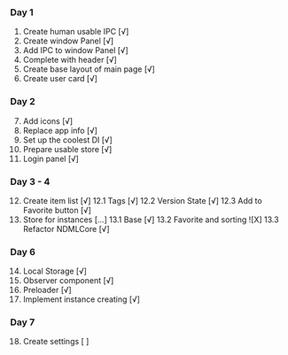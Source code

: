 ### Day 1
1. Create human usable IPC [√]
2. Create window Panel [√]
3. Add IPC to window Panel [√]
4. Complete with header [√]
5. Create base layout of main page [√]
6. Create user card [√]
### Day 2
7. Add icons [√]
8. Replace app info [√]
9. Set up the coolest DI [√]
10. Prepare usable store [√]
11. Login panel [√]
### Day 3 - 4
12. Create item list [√]
  12.1 Tags [√]
  12.2 Version State [√]
  12.3 Add to Favorite button [√]
13. Store for instances [...]
    13.1 Base [√]
    13.2 Favorite and sorting ![X]
    13.3 Refactor NDMLCore [√]
### Day 6
14. Local Storage [√]
15. Observer component [√]
16. Preloader [√]
17. Implement instance creating [√]
### Day 7
18. Create settings [ ]
